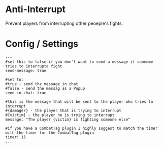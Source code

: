 # Anti-Interrupt
Prevent players from interrupting other peoeple's fights.

# Config / Settings
```
---
#set this to false if you don't want to send a message if someome tries to interrupta fight
send-message: true

#set to:
#true - send the message in chat
#false - send the messag as a Popup
send-in-chat: true

#this is the message that will be sent to the player who tries to interrupt
#{damager} - the player that is trying to interrupt
#{victim} - the player he is trying to interrupt
message: "The player {victim} is fighting someone else"

#if you have a CombatTag plugin I highly suggest to match the timer with the timer for the CombatTag plugin
timer: 15
...
```

